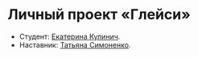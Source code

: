 # Личный проект «Глейси»

* Студент: [Екатерина Кулинич](https://up.htmlacademy.ru/htmlcss/33/user/1472413).
* Наставник: [Татьяна Симоненко](https://htmlacademy.ru/profile/tatien).

